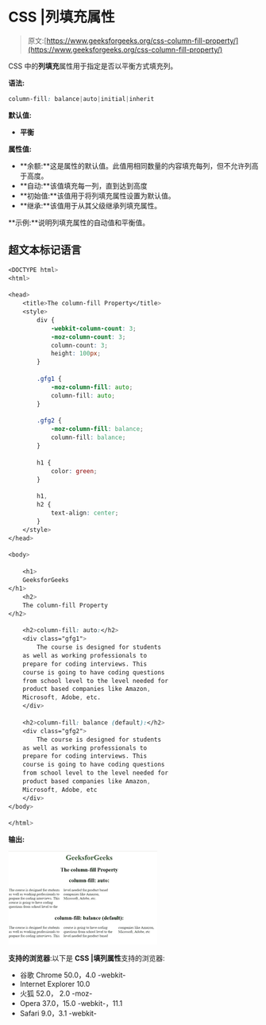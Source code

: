 # CSS |列填充属性

> 原文:[https://www.geeksforgeeks.org/css-column-fill-property/](https://www.geeksforgeeks.org/css-column-fill-property/)

CSS 中的**列填充**属性用于指定是否以平衡方式填充列。

**语法:**

```css
column-fill: balance|auto|initial|inherit
```

**默认值:**

*   **平衡**

**属性值:**

*   **余额:**这是属性的默认值。此值用相同数量的内容填充每列，但不允许列高于高度。
*   **自动:**该值填充每一列，直到达到高度
*   **初始值:**该值用于将列填充属性设置为默认值。
*   **继承:**该值用于从其父级继承列填充属性。

**示例:**说明列填充属性的自动值和平衡值。

## 超文本标记语言

```css
<DOCTYPE html>
<html>

<head>
    <title>The column-fill Property</title>
    <style>
        div {
            -webkit-column-count: 3;
            -moz-column-count: 3;
            column-count: 3;
            height: 100px;
        }

        .gfg1 {
            -moz-column-fill: auto;
            column-fill: auto;
        }

        .gfg2 {
            -moz-column-fill: balance;
            column-fill: balance;
        }

        h1 {
            color: green;
        }

        h1,
        h2 {
            text-align: center;
        }
    </style>
</head>

<body>

    <h1>
    GeeksforGeeks
</h1>
    <h2>
    The column-fill Property
</h2>

    <h2>column-fill: auto:</h2>
    <div class="gfg1">
        The course is designed for students
    as well as working professionals to
    prepare for coding interviews. This
    course is going to have coding questions
    from school level to the level needed for
    product based companies like Amazon,
    Microsoft, Adobe, etc.
    </div>

    <h2>column-fill: balance (default):</h2>
    <div class="gfg2">
        The course is designed for students
    as well as working professionals to
    prepare for coding interviews. This
    course is going to have coding questions
    from school level to the level needed for
    product based companies like Amazon,
    Microsoft, Adobe, etc
    </div>
</body>

</html>                   
```

**输出:**

![](img/1d7dbf9bd71860591379a5908a923de6.png)

**支持的浏览器**:以下是 **CSS |填列属性**支持的浏览器:

*   谷歌 Chrome 50.0，4.0 -webkit-
*   Internet Explorer 10.0
*   火狐 52.0， 2.0 -moz-
*   Opera 37.0，15.0 -webkit-，11.1
*   Safari 9.0，3.1 -webkit-